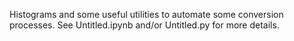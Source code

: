 Histograms and some useful utilities to automate some conversion processes.  See Untitled.ipynb and/or Untitled.py for more details.
